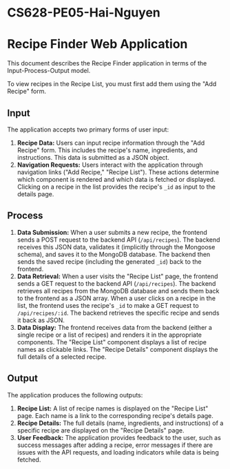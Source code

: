 # CS628-PE05-Hai-Nguyen
# Recipe Finder Web Application

This document describes the Recipe Finder application in terms of the Input-Process-Output model.

To view recipes in the Recipe List, you must first add them using the "Add Recipe" form.

## Input

The application accepts two primary forms of user input:

1.  **Recipe Data:** Users can input recipe information through the "Add Recipe" form. This includes the recipe's name, ingredients, and instructions. This data is submitted as a JSON object.
2.  **Navigation Requests:** Users interact with the application through navigation links ("Add Recipe," "Recipe List"). These actions determine which component is rendered and which data is fetched or displayed.  Clicking on a recipe in the list provides the recipe's `_id` as input to the details page.

## Process

1.  **Data Submission:** When a user submits a new recipe, the frontend sends a POST request to the backend API (`/api/recipes`). The backend receives this JSON data, validates it (implicitly through the Mongoose schema), and saves it to the MongoDB database. The backend then sends the saved recipe (including the generated `_id`) back to the frontend.
2.  **Data Retrieval:** When a user visits the "Recipe List" page, the frontend sends a GET request to the backend API (`/api/recipes`). The backend retrieves all recipes from the MongoDB database and sends them back to the frontend as a JSON array.  When a user clicks on a recipe in the list, the frontend uses the recipe's `_id` to make a GET request to `/api/recipes/:id`. The backend retrieves the specific recipe and sends it back as JSON.
3.  **Data Display:** The frontend receives data from the backend (either a single recipe or a list of recipes) and renders it in the appropriate components. The "Recipe List" component displays a list of recipe names as clickable links. The "Recipe Details" component displays the full details of a selected recipe.

## Output

The application produces the following outputs:

1.  **Recipe List:** A list of recipe names is displayed on the "Recipe List" page. Each name is a link to the corresponding recipe's details page.
2.  **Recipe Details:** The full details (name, ingredients, and instructions) of a specific recipe are displayed on the "Recipe Details" page.
3.  **User Feedback:** The application provides feedback to the user, such as success messages after adding a recipe, error messages if there are issues with the API requests, and loading indicators while data is being fetched.
